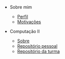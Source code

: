 - Sobre mim

  - [Perfil](quickstart.md)
  - [Motivações](quickstart.md)


- Computação II

  - [Sobre](./compII/README.md)
  - [Repositório pessoal](https://github.com/anvitrola/BCC-UFRJ/tree/master/compII)
  - [Repositório da turma](https://github.com/vigusmao/Comp2_2021_1)
